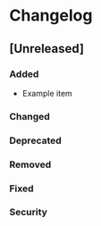 # Changelog

## [Unreleased]
### Added
- Example item

### Changed

### Deprecated

### Removed

### Fixed

### Security

